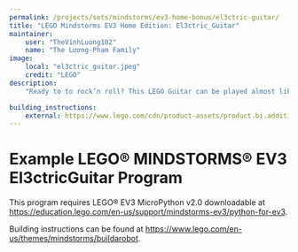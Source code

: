 ```yaml
---
permalink: /projects/sets/mindstorms/ev3-home-bonus/el3ctric-guitar/
title: "LEGO Mindstorms EV3 Home Edition: El3ctric_Guitar"
maintainer:
    user: "TheVinhLuong102"
    name: "The Lương-Phạm Family"
image:
    local: "el3ctric_guitar.jpeg"
    credit: "LEGO"
description:
    "Ready to to rock’n roll? This LEGO Guitar can be played almost like a real guitar. Stroke the string, slide your fingers across its fretless neck, and bend the notes using the tremolo bar to produce the most amazing guitar solos!"

building_instructions:
    external: https://www.lego.com/cdn/product-assets/product.bi.additional.extra.pdf/31313_X_EL3CTRIC%20GUITAR.pdf
---
```


# Example LEGO® MINDSTORMS® EV3 El3ctricGuitar Program

This program requires LEGO® EV3 MicroPython v2.0 downloadable at https://education.lego.com/en-us/support/mindstorms-ev3/python-for-ev3.

Building instructions can be found at https://www.lego.com/en-us/themes/mindstorms/buildarobot.
